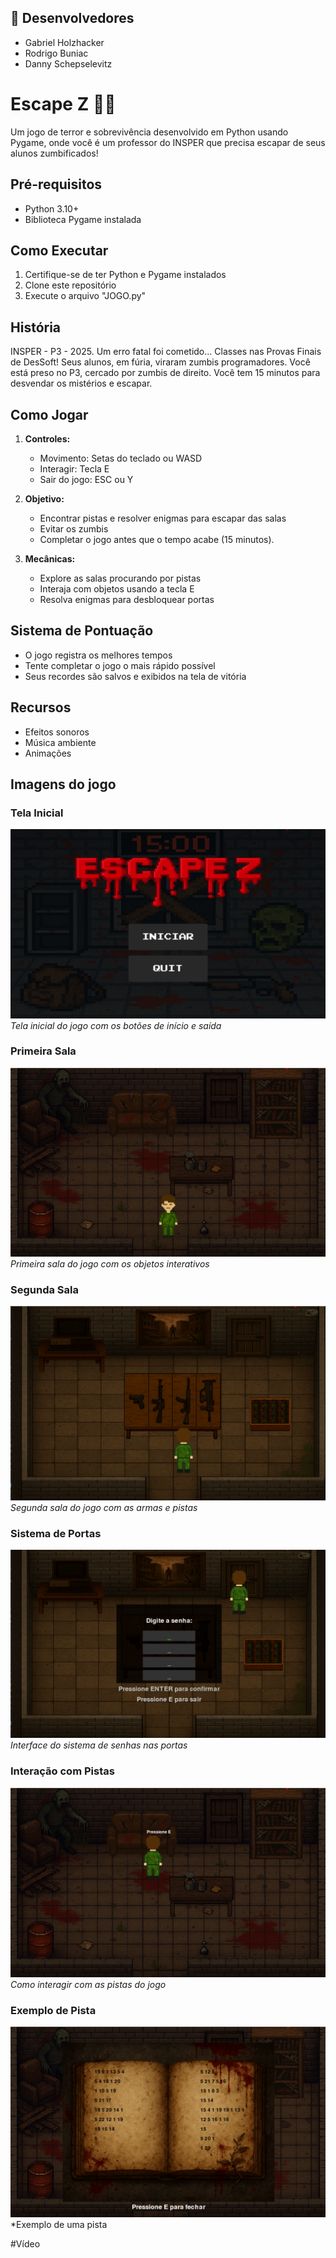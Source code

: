 ## 👥 Desenvolvedores

- Gabriel Holzhacker
- Rodrigo Buniac
- Danny Schepselevitz

# Escape Z 🧟‍♂️

Um jogo de terror e sobrevivência desenvolvido em Python usando Pygame, onde você é um professor do INSPER que precisa escapar de seus alunos zumbificados!

##  Pré-requisitos

- Python 3.10+
- Biblioteca Pygame instalada

## Como Executar

1. Certifique-se de ter Python e Pygame instalados
2. Clone este repositório
3. Execute o arquivo "JOGO.py"

##  História

INSPER - P3 - 2025. Um erro fatal foi cometido... Classes nas Provas Finais de DesSoft! Seus alunos, em fúria, viraram zumbis programadores. Você está preso no P3, cercado por zumbis de direito. Você tem 15 minutos para desvendar os mistérios e escapar.

## Como Jogar

1. **Controles:**
   - Movimento: Setas do teclado ou WASD
   - Interagir: Tecla E
   - Sair do jogo: ESC ou Y

2. **Objetivo:**
   - Encontrar pistas e resolver enigmas para escapar das salas
   - Evitar os zumbis
   - Completar o jogo antes que o tempo acabe (15 minutos). 

3. **Mecânicas:**
   - Explore as salas procurando por pistas
   - Interaja com objetos usando a tecla E
   - Resolva enigmas para desbloquear portas

## Sistema de Pontuação

- O jogo registra os melhores tempos
- Tente completar o jogo o mais rápido possível
- Seus recordes são salvos e exibidos na tela de vitória

## Recursos

- Efeitos sonoros 
- Música ambiente
- Animações 

## Imagens do jogo

### Tela Inicial
![Tela Inicial](ativos/imgs/ReadMe_Tela.png)
*Tela inicial do jogo com os botões de início e saída*

### Primeira Sala
![Primeira Sala](ativos/imgs/ReadMe_Sala1.png)
*Primeira sala do jogo com os objetos interativos*

### Segunda Sala
![Segunda Sala](ativos/imgs/ReadMe_Sala2.png)
*Segunda sala do jogo com as armas e pistas*

### Sistema de Portas
![Sistema de Portas](ativos/imgs/ReadMe_Porta.png)
*Interface do sistema de senhas nas portas*

### Interação com Pistas
![Interação com Pistas](ativos/imgs/ReadMe_InteractPista.png)
*Como interagir com as pistas do jogo*

### Exemplo de Pista
![Exemplo de Pista](ativos/imgs/ReadMe_Exemplo.png)
*Exemplo de uma pista

#Vídeo